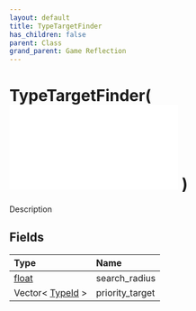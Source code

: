 ```yaml
---
layout: default
title: TypeTargetFinder
has_children: false
parent: Class
grand_parent: Game Reflection
---
```

# TypeTargetFinder( ![ TargetFinder ](/game-reflection/classes/target_finder.md) )
Description 

## Fields
| Type | Name |
|:-------------|:--------------|
| [float](/game-reflection/components/float.md) | search_radius |
| Vector< [TypeId](/game-reflection/enums/type_id.md) > | priority_target |
